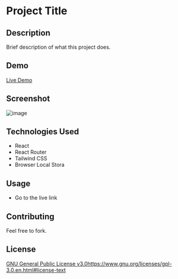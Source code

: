 # Project Title

## Description
Brief description of what this project does.

## Demo
[Live Demo](https://strong-heliotrope-877916.netlify.app/)

## Screenshot
![image](https://github.com/tashrique/Shopping-Cart-Implementation-With-React-Router-Local-Storage/assets/105752119/25b52ad4-9cb3-4ef5-a898-d4285cbfdb62)



## Technologies Used
- React
- React Router
- Tailwind CSS
- Browser Local Stora


## Usage
- Go to the live link

## Contributing
Feel free to fork.

## License
[GNU General Public License v3.0](https://www.gnu.org/licenses/gpl-3.0.en.html#license-text)https://www.gnu.org/licenses/gpl-3.0.en.html#license-text
